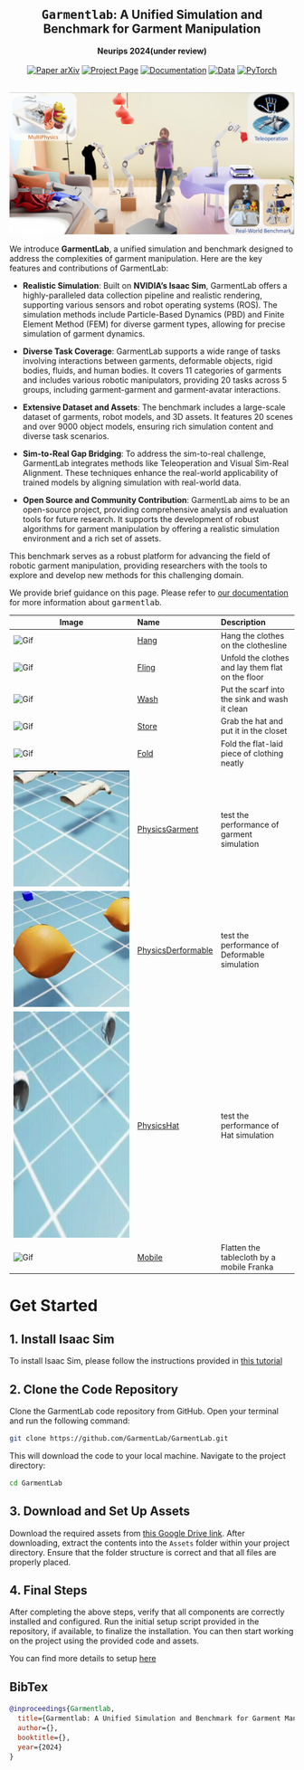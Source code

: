 <h2 align="center">
  <b><tt>Garmentlab</tt>: A Unified Simulation and Benchmark for Garment Manipulation</b>
</h2>

<div align="center" margin-bottom="6em">
<b>Neurips 2024(under review)</b>
</div>

<div align="center" margin-bottom="6em">

</div>
&nbsp;

<div align="center">
    <a href="" target="_blank">
    <img src="https://img.shields.io/badge/Paper-arXiv-green" alt="Paper arXiv"></a>
    <a href="https://garmentlab.github.io/" target="_blank">
    <img src="https://img.shields.io/badge/Page-Garmentlab-9cf" alt="Project Page"/></a>
    <a href="https://garmentlab.readthedocs.io/en/latest/" target="_blank">
    <img src="https://img.shields.io/badge/docs-passing-brightgreen.svg" alt="Documentation"/></a>
    <a href="" target="_blank">
    <img src="https://img.shields.io/badge/Video-Demos-9966ff" alt="Data"/></a>
    <a href="https://pytorch.org" target="_blank">
    <img src="https://img.shields.io/badge/Code-PyTorch-blue" alt="PyTorch"/></a>
</div>
&nbsp;

![teaser](pipeline.png)

We introduce **GarmentLab**, a unified simulation and benchmark designed to address the complexities of garment manipulation. Here are the key features and contributions of GarmentLab:

- **Realistic Simulation**: Built on **NVIDIA’s Isaac Sim**, GarmentLab offers a highly-paralleled data collection pipeline and realistic rendering, supporting various sensors and robot operating systems (ROS). The simulation methods include Particle-Based Dynamics (PBD) and Finite Element Method (FEM) for diverse garment types, allowing for precise simulation of garment dynamics.

- **Diverse Task Coverage**: GarmentLab supports a wide range of tasks involving interactions between garments, deformable objects, rigid bodies, fluids, and human bodies. It covers 11 categories of garments and includes various robotic manipulators, providing 20 tasks across 5 groups, including garment-garment and garment-avatar interactions.

- **Extensive Dataset and Assets**: The benchmark includes a large-scale dataset of garments, robot models, and 3D assets. It features 20 scenes and over 9000 object models, ensuring rich simulation content and diverse task scenarios.

- **Sim-to-Real Gap Bridging**: To address the sim-to-real challenge, GarmentLab integrates methods like Teleoperation and Visual Sim-Real Alignment. These techniques enhance the real-world applicability of trained models by aligning simulation with real-world data.

- **Open Source and Community Contribution**: GarmentLab aims to be an open-source project, providing comprehensive analysis and evaluation tools for future research. It supports the development of robust algorithms for garment manipulation by offering a realistic simulation environment and a rich set of assets.

This benchmark serves as a robust platform for advancing the field of robotic garment manipulation, providing researchers with the tools to explore and develop new methods for this challenging domain.

We provide brief guidance on this page. Please refer to [our documentation](https://garmentlab.readthedocs.io/en/latest/) for more information about <tt>garmentlab</tt>.

|Image|Name|Description|
|----------|:-------------|:-------------|
|![Gif](./hang/hang.gif)|[Hang](demo/HangDemo.py) | Hang the clothes on the clothesline |
|![Gif](./hang/fling.gif)|[Fling](demo/FlingDemo.py) | Unfold the clothes and lay them flat on the floor|
|![Gif](./hang/wish.gif)|[Wash](demo/WashDemo.py)| Put the scarf into the sink and wash it clean|
|![Gif](./hang/store.gif)|[Store](demo/StoreDemo.py)| Grab the hat and put it in the closet |
|![Gif](./Phy/demo_fold.gif)|[Fold](demo/FoldDemo.py)| Fold the flat-laid piece of clothing neatly|
|![Gif](./Phy/PhyCloth.gif)|[PhysicsGarment](physxDemo/cloth.py)| test the performance of garment simulation|
|![Gif](./Phy/PhyDeformable.gif)|[PhysicsDerformable](physxDemo/pillow.py)| test the performance of Deformable simulation|
|<img src="./Phy/PhyHat.gif" width="700" height="400" /> |[PhysicsHat](physxDemo/hat.py)| test the performance of Hat simulation| 
|![Gif](./hang/maketable.gif)|[Mobile](physxDemo/hat.py)| Flatten the tablecloth by a mobile Franka| 

# Get Started
## 1. Install Isaac Sim

To install Isaac Sim, please follow the instructions provided in [this tutorial](https://developer.nvidia.com/isaac-sim)
## 2. Clone the Code Repository

Clone the GarmentLab code repository from GitHub. Open your terminal and run the following command:

```bash
git clone https://github.com/GarmentLab/GarmentLab.git
```

This will download the code to your local machine. Navigate to the project directory:

```bash
cd GarmentLab
```

## 3. Download and Set Up Assets

Download the required assets from [this Google Drive link](https://drive.google.com/drive/folders/1CqJILIK8VQ-RCuLa_aFN-WtYTbovpFga?usp=sharing). After downloading, extract the contents into the `Assets` folder within your project directory. Ensure that the folder structure is correct and that all files are properly placed.


## 4. Final Steps

After completing the above steps, verify that all components are correctly installed and configured. Run the initial setup script provided in the repository, if available, to finalize the installation. You can then start working on the project using the provided code and assets.

You can find more details to setup [here](https://garmentlab.readthedocs.io/en/latest/tutorial/setup/index.html)

## BibTex
```bibtex
@inproceedings{Garmentlab,
  title={Garmentlab: A Unified Simulation and Benchmark for Garment Manipulation},
  author={},
  booktitle={},
  year={2024}
}
```
